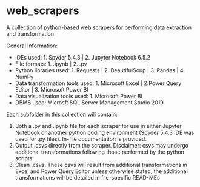 # web_scrapers
A collection of python-based web scrapers for performing data extraction and transformation

General Information:
- IDEs used: 1. Spyder 5.4.3 | 2. Jupyter Notebook 6.5.2
- File formats: 1. .ipynb    | 2. .py
- Python libraries used: 1. Requests | 2. BeautifulSoup | 3. Pandas | 4. NumPy
- Data transformation tools used: 1. Microsoft Excel | 2.Power Query Editor | 3. Microsoft Power BI
- Data visualization tools used: 1. Microsoft Power BI
- DBMS used: Microsft SQL Server Management Studio 2019

  
Each subfolder in this collection will contain:
1. Both a .py and .ipynb file for each scraper for use in either Jupyter Notebook or another python coding environment (Spyder 5.4.3 IDE was used for .py files). In-file documentation is provided.
2. Output .csvs directly from the scraper. Disclaimer: csvs may undergo additional transformations following those performed by the python scripts.
3. Clean .csvs. These csvs will result from additional transformations in Excel and Power Query Editor unless otherwise stated; the additional transformations will be detailed in file-specific READ-MEs
